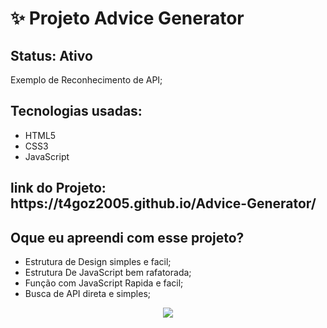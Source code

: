 <h1>✨ Projeto Advice Generator </h1>

<h2>Status: Ativo</h2>

<p>Exemplo de Reconhecimento de API;</p>

<h2>Tecnologias usadas: </h2>

+ HTML5
+ CSS3
+ JavaScript

<h2>link do Projeto: https://t4goz2005.github.io/Advice-Generator/</h2>

<h2>Oque eu apreendi com esse projeto? </h2>

+ Estrutura de Design simples e facil;
+ Estrutura De JavaScript bem rafatorada;
+ Função com JavaScript Rapida e facil;
+ Busca de API direta e simples;

<center><img src = "https://cdn.discordapp.com/attachments/920330054775476245/1116128331142791180/image.png"></center>
